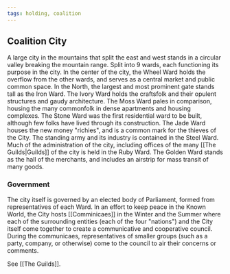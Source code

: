 ```yaml
---
tags: holding, coalition
---
```

## Coalition City
A large city in the mountains that split the east and west stands in a circular valley breaking the mountain range. Split into 9 wards, each functioning its purpose in the city. In the center of the city, the Wheel Ward holds the overflow from the other wards, and serves as a central market and public common space. In the North, the largest and most prominent gate stands tall as the Iron Ward. The Ivory Ward holds the craftsfolk and their opulent structures and gaudy architecture. The Moss Ward pales in comparison, housing the many commonfolk in dense apartments and housing complexes. The Stone Ward was the first residential ward to be built, although few folks have lived through its construction. The Jade Ward houses the new money "richies", and is a common mark for the thieves of the City. The standing army and its industry is contained in the Steel Ward. Much of the administration of the city, including offices of the many [[The Guilds|Guilds]] of the city is held in the Ruby Ward. The Golden Ward stands as the hall of the merchants, and includes an airstrip for mass transit of many goods.

### Government
The city itself is governed by an elected body of Parliament, formed from representatives of each Ward. In an effort to keep peace in the Known World, the City hosts [[Comminicaes]] in the Winter and the Summer where each of the surrounding entities (each of the four "nations") and the City itself come together to create a communicative and cooperative council. During the communicaes, representatives of smaller groups (such as a party, company, or otherwise) come to the council to air their concerns or comments.

See [[The Guilds]].